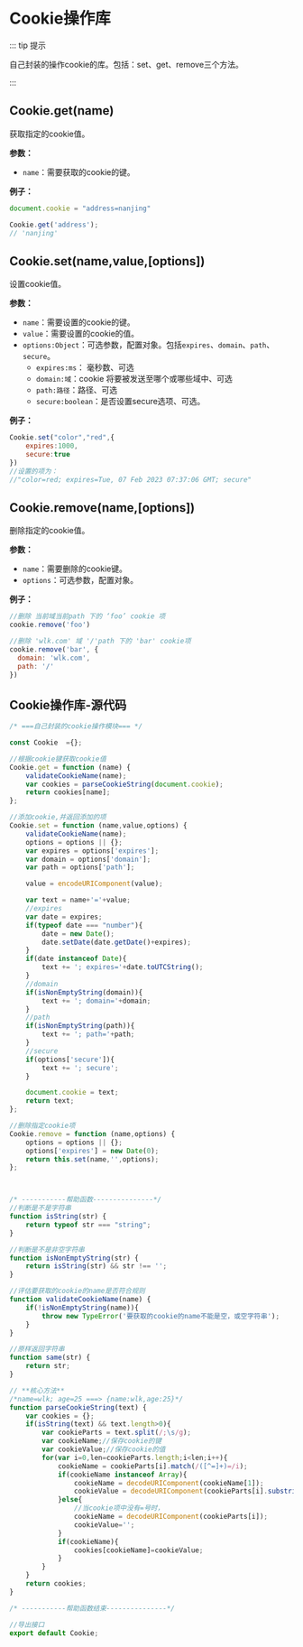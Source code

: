 # Cookie操作库

::: tip 提示

自己封装的操作cookie的库。包括：set、get、remove三个方法。

:::

## Cookie.get(name)

获取指定的cookie值。

**参数：**

- `name`：需要获取的cookie的键。

**例子：**

```javascript
document.cookie = "address=nanjing"

Cookie.get('address');
// 'nanjing'
```

## Cookie.set(name,value,[options])

设置cookie值。

**参数：**

- `name`：需要设置的cookie的键。
- `value`：需要设置的cookie的值。
- `options:Object`：可选参数，配置对象。包括`expires`、`domain`、`path`、`secure`。
  - `expires:ms`： 毫秒数、可选
  - `domain:域`：cookie 将要被发送至哪个或哪些域中、可选
  - `path:路径`：路径、可选
  - `secure:boolean`：是否设置secure选项、可选。

**例子：**

```javascript
Cookie.set("color","red",{
    expires:1000,
    secure:true
})
//设置的项为：
//"color=red; expires=Tue, 07 Feb 2023 07:37:06 GMT; secure"
```

## Cookie.remove(name,[options])

删除指定的cookie值。

**参数：**

- `name`：需要删除的cookie键。
- `options`：可选参数，配置对象。

**例子：**

```javascript
//删除 当前域当前path 下的 ‘foo’ cookie 项
cookie.remove('foo') 

//删除 'wlk.com' 域 '/'path 下的 'bar' cookie项
cookie.remove('bar', {
  domain: 'wlk.com',
  path: '/'
})
```



## Cookie操作库-源代码

```javascript
/* ===自己封装的cookie操作模块=== */

const Cookie  ={};

//根据cookie键获取cookie值
Cookie.get = function (name) {
    validateCookieName(name);
    var cookies = parseCookieString(document.cookie);
    return cookies[name];
};

//添加cookie,并返回添加的项
Cookie.set = function (name,value,options) {
    validateCookieName(name);
    options = options || {};
    var expires = options['expires'];
    var domain = options['domain'];
    var path = options['path'];

    value = encodeURIComponent(value);

    var text = name+'='+value;
    //expires
    var date = expires;
    if(typeof date === "number"){
        date = new Date();
        date.setDate(date.getDate()+expires);
    }
    if(date instanceof Date){
        text += '; expires='+date.toUTCString();
    }
    //domain
    if(isNonEmptyString(domain)){
        text += '; domain='+domain;
    }
    //path
    if(isNonEmptyString(path)){
        text += '; path='+path;
    }
    //secure
    if(options['secure']){
        text += '; secure';
    }

    document.cookie = text;
    return text;
};

//删除指定cookie项
Cookie.remove = function (name,options) {
    options = options || {};
    options['expires'] = new Date(0);
    return this.set(name,'',options);
};



/* -----------帮助函数---------------*/
//判断是不是字符串
function isString(str) {
    return typeof str === "string";
}

//判断是不是非空字符串
function isNonEmptyString(str) {
    return isString(str) && str !== '';
}

//评估要获取的cookie的name是否符合规则
function validateCookieName(name) {
    if(!isNonEmptyString(name)){
        throw new TypeError('要获取的cookie的name不能是空，或空字符串');
    }
}

//原样返回字符串
function same(str) {
    return str;
}

// **核心方法**
/*name=wlk; age=25 ===> {name:wlk,age:25}*/
function parseCookieString(text) {
    var cookies = {};
    if(isString(text) && text.length>0){
        var cookieParts = text.split(/;\s/g);
        var cookieName;//保存cookie的键
        var cookieValue;//保存cookie的值
        for(var i=0,len=cookieParts.length;i<len;i++){
            cookieName = cookieParts[i].match(/([^=]+)=/i);
            if(cookieName instanceof Array){
                cookieName = decodeURIComponent(cookieName[1]);
                cookieValue = decodeURIComponent(cookieParts[i].substring(cookieName.length+1));
            }else{
                //当cookie项中没有=号时，
                cookieName = decodeURIComponent(cookieParts[i]);
                cookieValue='';
            }
            if(cookieName){
                cookies[cookieName]=cookieValue;
            }
        }
    }
    return cookies;
}

/* -----------帮助函数结束---------------*/

//导出接口
export default Cookie;
```

